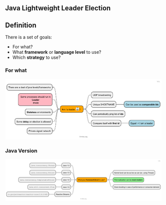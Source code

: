 ## Java Lightweight Leader Election

## Definition

There is a set of goals:

- For what?
- What **framework** or **language level** to use?
- Which **strategy** to use?

### For what

![main_goal.png](diagrams/main_goal.png)

### Java Version

![tech.png](diagrams/tech.png)

